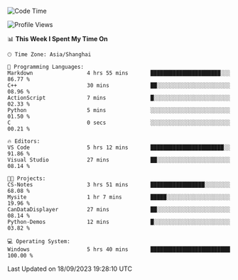<!--START_SECTION:waka-->
![Code Time](http://img.shields.io/badge/Code%20Time-1%2C252%20hrs%205%20mins-blue)

![Profile Views](http://img.shields.io/badge/Profile%20Views-3-blue)

📊 **This Week I Spent My Time On** 

```text
🕑︎ Time Zone: Asia/Shanghai

💬 Programming Languages: 
Markdown                 4 hrs 55 mins       ██████████████████████░░░   86.77 % 
C++                      30 mins             ██░░░░░░░░░░░░░░░░░░░░░░░   08.96 % 
ActionScript             7 mins              █░░░░░░░░░░░░░░░░░░░░░░░░   02.33 % 
Python                   5 mins              ░░░░░░░░░░░░░░░░░░░░░░░░░   01.50 % 
C                        0 secs              ░░░░░░░░░░░░░░░░░░░░░░░░░   00.21 % 

🔥 Editors: 
VS Code                  5 hrs 12 mins       ███████████████████████░░   91.86 % 
Visual Studio            27 mins             ██░░░░░░░░░░░░░░░░░░░░░░░   08.14 % 

🐱‍💻 Projects: 
CS-Notes                 3 hrs 51 mins       █████████████████░░░░░░░░   68.08 % 
Mysite                   1 hr 7 mins         █████░░░░░░░░░░░░░░░░░░░░   19.96 % 
CanDataDisplayer         27 mins             ██░░░░░░░░░░░░░░░░░░░░░░░   08.14 % 
Python-Demos             12 mins             █░░░░░░░░░░░░░░░░░░░░░░░░   03.82 % 

💻 Operating System: 
Windows                  5 hrs 40 mins       █████████████████████████   100.00 % 
```


 Last Updated on 18/09/2023 19:28:10 UTC
<!--END_SECTION:waka-->